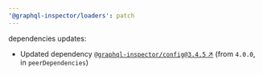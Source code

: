 ```yaml
---
'@graphql-inspector/loaders': patch
---
```

dependencies updates:
  - Updated dependency [`@graphql-inspector/config@3.4.5`
    ↗︎](https://www.npmjs.com/package/@graphql-inspector/config/v/3.4.5) (from `4.0.0`, in
    `peerDependencies`)
